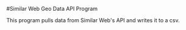 #Similar Web Geo Data API Program

This program pulls data from Similar Web's API and writes it to a csv.